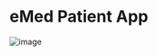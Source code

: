 # eMed Patient App

![image](https://user-images.githubusercontent.com/43406669/177465381-eb7d3272-68bc-4d00-a76c-0a5e7b2b34fd.png)



